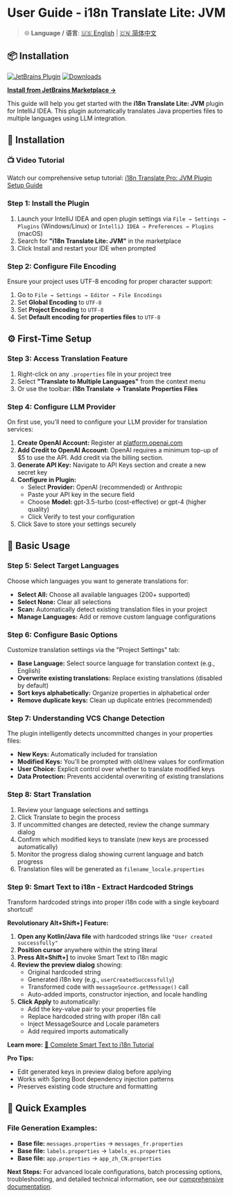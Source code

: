 # User Guide - i18n Translate Lite: JVM

> 🌐 **Language / 语言**: [🇺🇸 English](user-guide.md) | [🇨🇳 简体中文](user-guide.zh.md)

## 📦 Installation

[![JetBrains Plugin](https://img.shields.io/jetbrains/plugin/v/28324-i18n-translate-lite-jvm.svg)](https://plugins.jetbrains.com/plugin/28324-i18n-translate-lite-jvm)
[![Downloads](https://img.shields.io/jetbrains/plugin/d/28324-i18n-translate-lite-jvm.svg)](https://plugins.jetbrains.com/plugin/28324-i18n-translate-lite-jvm)

**[Install from JetBrains Marketplace →](https://plugins.jetbrains.com/plugin/28324-i18n-translate-lite-jvm)**

This guide will help you get started with the **i18n Translate Lite: JVM** plugin for IntelliJ IDEA. This plugin automatically translates Java properties files to multiple languages using LLM integration.

## 🚀 Installation

### 📺 Video Tutorial
Watch our comprehensive setup tutorial: [i18n Translate Pro: JVM Plugin Setup Guide](https://youtu.be/eUKpTmiWATU)

### Step 1: Install the Plugin
1. Launch your IntelliJ IDEA and open plugin settings via `File → Settings → Plugins` (Windows/Linux) or `IntelliJ IDEA → Preferences → Plugins` (macOS)
2. Search for **"i18n Translate Lite: JVM"** in the marketplace
3. Click Install and restart your IDE when prompted

### Step 2: Configure File Encoding
Ensure your project uses UTF-8 encoding for proper character support:
1. Go to `File → Settings → Editor → File Encodings`
2. Set **Global Encoding** to `UTF-8`
3. Set **Project Encoding** to `UTF-8`
4. Set **Default encoding for properties files** to `UTF-8`

## ⚙️ First-Time Setup

### Step 3: Access Translation Feature
1. Right-click on any `.properties` file in your project tree
2. Select **"Translate to Multiple Languages"** from the context menu
3. Or use the toolbar: **i18n Translate → Translate Properties Files**

### Step 4: Configure LLM Provider
On first use, you'll need to configure your LLM provider for translation services:

1. **Create OpenAI Account:** Register at [platform.openai.com](https://platform.openai.com/)
2. **Add Credit to OpenAI Account:** OpenAI requires a minimum top-up of $5 to use the API. Add credit via the billing section.
3. **Generate API Key:** Navigate to API Keys section and create a new secret key
4. **Configure in Plugin:**
   - Select **Provider:** OpenAI (recommended) or Anthropic
   - Paste your API key in the secure field
   - Choose **Model:** gpt-3.5-turbo (cost-effective) or gpt-4 (higher quality)
   - Click Verify to test your configuration
5. Click Save to store your settings securely

## 🎯 Basic Usage

### Step 5: Select Target Languages
Choose which languages you want to generate translations for:
- **Select All:** Choose all available languages (200+ supported)
- **Select None:** Clear all selections
- **Scan:** Automatically detect existing translation files in your project
- **Manage Languages:** Add or remove custom language configurations

### Step 6: Configure Basic Options
Customize translation settings via the "Project Settings" tab:
- **Base Language:** Select source language for translation context (e.g., English)
- **Overwrite existing translations:** Replace existing translations (disabled by default)
- **Sort keys alphabetically:** Organize properties in alphabetical order
- **Remove duplicate keys:** Clean up duplicate entries (recommended)

### Step 7: Understanding VCS Change Detection
The plugin intelligently detects uncommitted changes in your properties files:
- **New Keys:** Automatically included for translation
- **Modified Keys:** You'll be prompted with old/new values for confirmation
- **User Choice:** Explicit control over whether to translate modified keys
- **Data Protection:** Prevents accidental overwriting of existing translations

### Step 8: Start Translation
1. Review your language selections and settings
2. Click Translate to begin the process
3. If uncommitted changes are detected, review the change summary dialog
4. Confirm which modified keys to translate (new keys are processed automatically)
5. Monitor the progress dialog showing current language and batch progress
6. Translation files will be generated as `filename_locale.properties`

### Step 9: Smart Text to i18n - Extract Hardcoded Strings

Transform hardcoded strings into proper i18n code with a single keyboard shortcut!

**Revolutionary Alt+Shift+] Feature:**
1. **Open any Kotlin/Java file** with hardcoded strings like `"User created successfully"`
2. **Position cursor** anywhere within the string literal
3. **Press Alt+Shift+]** to invoke Smart Text to i18n magic
4. **Review the preview dialog** showing:
   - Original hardcoded string
   - Generated i18n key (e.g., `userCreatedSuccessfully`)
   - Transformed code with `messageSource.getMessage()` call
   - Auto-added imports, constructor injection, and locale handling
5. **Click Apply** to automatically:
   - Add the key-value pair to your properties file
   - Replace hardcoded string with proper i18n call
   - Inject MessageSource and Locale parameters
   - Add required imports automatically

**Learn more:** [📖 Complete Smart Text to i18n Tutorial](smart-text-to-i18n-tutorial.md)

**Pro Tips:**
- Edit generated keys in preview dialog before applying
- Works with Spring Boot dependency injection patterns
- Preserves existing code structure and formatting

## 📁 Quick Examples

### File Generation Examples:
- **Base file:** `messages.properties` → `messages_fr.properties`
- **Base file:** `labels.properties` → `labels_es.properties`
- **Base file:** `app.properties` → `app_zh_CN.properties`

**Next Steps:** For advanced locale configurations, batch processing options, troubleshooting, and detailed technical information, see our [comprehensive documentation](additional-information.md).